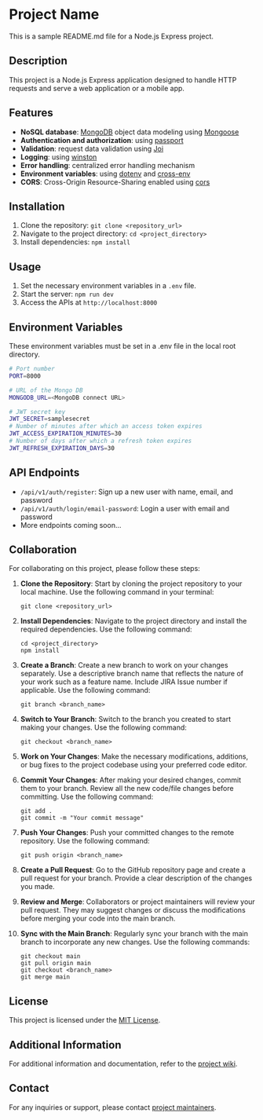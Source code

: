 # Project Name

This is a sample README.md file for a Node.js Express project.


## Description

This project is a Node.js Express application designed to handle HTTP requests and serve a web application or a mobile app.


## Features

- **NoSQL database**: [MongoDB](https://www.mongodb.com) object data modeling using [Mongoose](https://mongoosejs.com)
- **Authentication and authorization**: using [passport](http://www.passportjs.org)
- **Validation**: request data validation using [Joi](https://github.com/hapijs/joi)
- **Logging**: using [winston](https://github.com/winstonjs/winston)
- **Error handling**: centralized error handling mechanism
- **Environment variables**: using [dotenv](https://github.com/motdotla/dotenv) and [cross-env](https://github.com/kentcdodds/cross-env#readme)
- **CORS**: Cross-Origin Resource-Sharing enabled using [cors](https://github.com/expressjs/cors)


## Installation

1. Clone the repository: `git clone <repository_url>`
2. Navigate to the project directory: `cd <project_directory>`
3. Install dependencies: `npm install`


## Usage

1. Set the necessary environment variables in a `.env` file.
2. Start the server: `npm run dev`
3. Access the APIs at `http://localhost:8000`


## Environment Variables

These environment variables must be set in a .env file in the local root directory.

```bash
# Port number
PORT=8000

# URL of the Mongo DB
MONGODB_URL=<MongoDB connect URL>

# JWT secret key
JWT_SECRET=samplesecret
# Number of minutes after which an access token expires
JWT_ACCESS_EXPIRATION_MINUTES=30
# Number of days after which a refresh token expires
JWT_REFRESH_EXPIRATION_DAYS=30
```


## API Endpoints

-  `/api/v1/auth/register`: Sign up a new user with name, email, and password
-  `/api/v1/auth/login/email-password`: Login a user with email and password
- More endpoints coming soon...


## Collaboration

For collaborating on this project, please follow these steps:

1. **Clone the Repository**: Start by cloning the project repository to your local machine. Use the following command in your terminal:
   ```
   git clone <repository_url>
   ```

2. **Install Dependencies**: Navigate to the project directory and install the required dependencies. Use the following command:
   ```
   cd <project_directory>
   npm install
   ```

3. **Create a Branch**: Create a new branch to work on your changes separately. Use a descriptive branch name that reflects the nature of your work such as a feature name. Include JIRA Issue number if applicable. Use the following command:
   ```
   git branch <branch_name>
   ```

4. **Switch to Your Branch**: Switch to the branch you created to start making your changes. Use the following command:
   ```
   git checkout <branch_name>
   ```

5. **Work on Your Changes**: Make the necessary modifications, additions, or bug fixes to the project codebase using your preferred code editor.

6. **Commit Your Changes**: After making your desired changes, commit them to your branch. Review all the new code/file changes before committing. Use the following command:
   ```
   git add .
   git commit -m "Your commit message"
   ```

7. **Push Your Changes**: Push your committed changes to the remote repository. Use the following command:
   ```
   git push origin <branch_name>
   ```

8. **Create a Pull Request**: Go to the GitHub repository page and create a pull request for your branch. Provide a clear description of the changes you made.

9. **Review and Merge**: Collaborators or project maintainers will review your pull request. They may suggest changes or discuss the modifications before merging your code into the main branch.

10. **Sync with the Main Branch**: Regularly sync your branch with the main branch to incorporate any new changes. Use the following commands:
    ```
    git checkout main
    git pull origin main
    git checkout <branch_name>
    git merge main
    ```



## License

This project is licensed under the [MIT License](LICENSE).


## Additional Information

For additional information and documentation, refer to the [project wiki](https://github.com/yourusername/project/wiki).


## Contact

For any inquiries or support, please contact [project maintainers](mailto:maintainer@example.com).